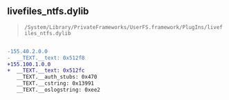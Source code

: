 ## livefiles_ntfs.dylib

> `/System/Library/PrivateFrameworks/UserFS.framework/PlugIns/livefiles_ntfs.dylib`

```diff

-155.40.2.0.0
-  __TEXT.__text: 0x512f8
+155.100.1.0.0
+  __TEXT.__text: 0x512fc
   __TEXT.__auth_stubs: 0x470
   __TEXT.__cstring: 0x13991
   __TEXT.__oslogstring: 0xee2

```
